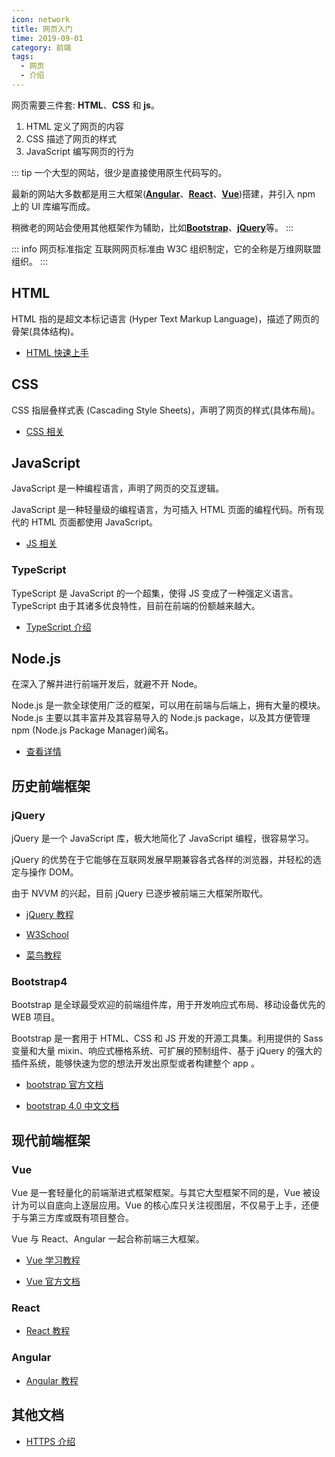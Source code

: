 ```yaml
---
icon: network
title: 网页入门
time: 2019-09-01
category: 前端
tags:
  - 网页
  - 介绍
---
```


网页需要三件套: **HTML**、**CSS** 和 **js**。

1. HTML 定义了网页的内容
2. CSS 描述了网页的样式
3. JavaScript 编写网页的行为

<!-- more -->

::: tip
一个大型的网站，很少是直接使用原生代码写的。

最新的网站大多数都是用三大框架([**Angular**](#Angular)、[**React**](#React)、[**Vue**](#Vue))搭建，并引入 npm 上的 UI 库编写而成。

稍微老的网站会使用其他框架作为辅助，比如[**Bootstrap**](#Bootstrap4)、[**jQuery**](#jQuery)等。
:::

::: info 网页标准指定
互联网网页标准由 W3C 组织制定，它的全称是万维网联盟组织。
:::

## HTML

HTML 指的是超文本标记语言 (Hyper Text Markup Language)，描述了网页的骨架(具体结构)。

- [HTML 快速上手](html/readme.md)

## CSS

CSS 指层叠样式表 (Cascading Style Sheets)，声明了网页的样式(具体布局)。

- [CSS 相关](css/readme.md)

## JavaScript

JavaScript 是一种编程语言，声明了网页的交互逻辑。

JavaScript 是一种轻量级的编程语言，为可插入 HTML 页面的编程代码。所有现代的 HTML 页面都使用 JavaScript。

- [JS 相关](js.md)

### TypeScript

TypeScript 是 JavaScript 的一个超集，使得 JS 变成了一种强定义语言。TypeScript 由于其诸多优良特性，目前在前端的份额越来越大。

- [TypeScript 介绍](../language/typescript/readme.md)

## Node.js

在深入了解并进行前端开发后，就避不开 Node。

Node.js 是一款全球使用广泛的框架，可以用在前端与后端上，拥有大量的模块。Node.js 主要以其丰富并及其容易导入的 Node.js package，以及其方便管理 npm (Node.js Package Manager)闻名。

- [查看详情](../nodeJS/readme.md)

## 历史前端框架

### jQuery

jQuery 是一个 JavaScript 库，极大地简化了 JavaScript 编程，很容易学习。

jQuery 的优势在于它能够在互联网发展早期兼容各式各样的浏览器，并轻松的选定与操作 DOM。

由于 NVVM 的兴起，目前 jQuery 已逐步被前端三大框架所取代。

- [jQuery 教程](jQuery/readme.md)

- [W3School](http://www.w3school.com.cn/jquery/index.asp)
- [菜鸟教程](https://www.runoob.com/jquery/jquery-tutorial.html)

### Bootstrap4

Bootstrap 是全球最受欢迎的前端组件库，用于开发响应式布局、移动设备优先的 WEB 项目。

Bootstrap 是一套用于 HTML、CSS 和 JS 开发的开源工具集。利用提供的 Sass 变量和大量 mixin、响应式栅格系统、可扩展的预制组件、基于 jQuery 的强大的插件系统，能够快速为您的想法开发出原型或者构建整个 app 。

- [bootstrap 官方文档](https://getbootstrap.com/docs/4.1/getting-started/introduction/)

- [bootstrap 4.0 中文文档](https://v4.bootcss.com/docs/4.0/getting-started/introduction/)

## 现代前端框架

### Vue

Vue 是一套轻量化的前端渐进式框架框架。与其它大型框架不同的是，Vue 被设计为可以自底向上逐层应用。Vue 的核心库只关注视图层，不仅易于上手，还便于与第三方库或既有项目整合。

Vue 与 React、Angular 一起合称前端三大框架。

- [Vue 学习教程](../vue/readme.md)

- [Vue 官方文档](https://cn.vuejs.org/v2/guide/)

### React

- [React 教程](../react/readme.md)

### Angular

- [Angular 教程](../angular/readme.md)

## 其他文档

- [HTTPS 介绍](https.md)
